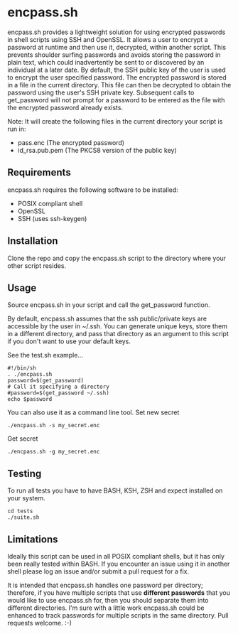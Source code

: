 # encpass.sh

encpass.sh provides a lightweight solution for using encrypted passwords in shell scripts using SSH and OpenSSL. It allows a user to encrypt a password at runtime and then use it, decrypted, within another script. This prevents shoulder surfing passwords and avoids storing the password in plain text, which could inadvertently be sent to or discovered by an individual at a later date. By default, the SSH public key of the user is used to encrypt the user specified password. The encrypted password is stored in a file in the current directory. This file can then be decrypted to obtain the password using the user's SSH private key. Subsequent calls to get_password will not prompt for a password to be entered as the file with the encrypted password already exists.

Note: It will create the following files in the current directory your script is run in:

* pass.enc (The encrypted password)
* id_rsa.pub.pem (The PKCS8 version of the public key)

## Requirements

encpass.sh requires the following software to be installed:

* POSIX compliant shell
* OpenSSL
* SSH (uses ssh-keygen)

## Installation

Clone the repo and copy the encpass.sh script to the directory where your other script resides.

## Usage

Source encpass.sh in your script and call the get_password function.

By default, encpass.sh assumes that the ssh public/private keys are accessible by the user in ~/.ssh.  You can generate unique keys, store them in a different directory, and pass that directory as an argument to this script if you don't want to use your default keys.

See the test.sh example...
```
#!/bin/sh
. ./encpass.sh
password=$(get_password)
# Call it specifying a directory
#password=$(get_password ~/.ssh)
echo $password
```

You can also use it as a command line tool.
Set new secret
```
./encpass.sh -s my_secret.enc
```

Get secret
```
./encpass.sh -g my_secret.enc
```

## Testing
To run all tests you have to have BASH, KSH, ZSH and expect installed on your system.

```
cd tests
./suite.sh
```


## Limitations

Ideally this script can be used in all POSIX compliant shells, but it has only been really tested within BASH.  If you encounter an issue using it in another shell please log an issue and/or submit a pull request for a fix.

It is intended that encpass.sh handles one password per directory; therefore, if you have multiple scripts that use **different passwords** that you would like to use encpass.sh for, then you should separate them into different directories.  I'm sure with a little work encpass.sh could be enhanced to track passwords for multiple scripts in the same directory.  Pull requests welcome. :-)
